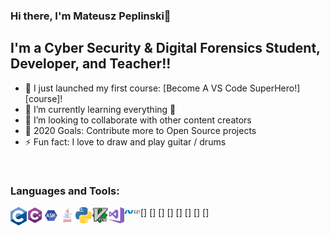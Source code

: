 ### Hi there, I'm Mateusz Peplinski👋


## I'm a Cyber Security & Digital Forensics Student, Developer, and Teacher!!

- 🔭 I just launched my first course: [Become A VS Code SuperHero!][course]!
- 🌱 I’m currently learning everything 🤣
- 👯 I’m looking to collaborate with other content creators
- 🥅 2020 Goals: Contribute more to Open Source projects
- ⚡ Fun fact: I love to draw and play guitar / drums

<br />

### Languages and Tools:

[<img align="left" alt="C" width="26px" src="icons/695px-C_Programming_Language.svg.png" />]
[<img align="left" alt="C#" width="26px" src="icons/csharp-01.png" />]
[<img align="left" alt="ASM" width="26px" src="icons/ASM.png" />]
[<img align="left" alt="JAVA" width="26px" src="icons/java-logo-1.png" />]
[<img align="left" alt="Python" width="26px" src="icons/Python.png" />]
[<img align="left" alt="VIM" width="26px" src="icons/544px-Vimlogo.svg.png" />]
[<img align="left" alt="Visual Studio" width="26px" src="icons/Visual_Studio_2017_Logo.png" />]
[<img align="left" alt=".NET" width="26px" src="icons/net.png" />]
<br />
<br />

